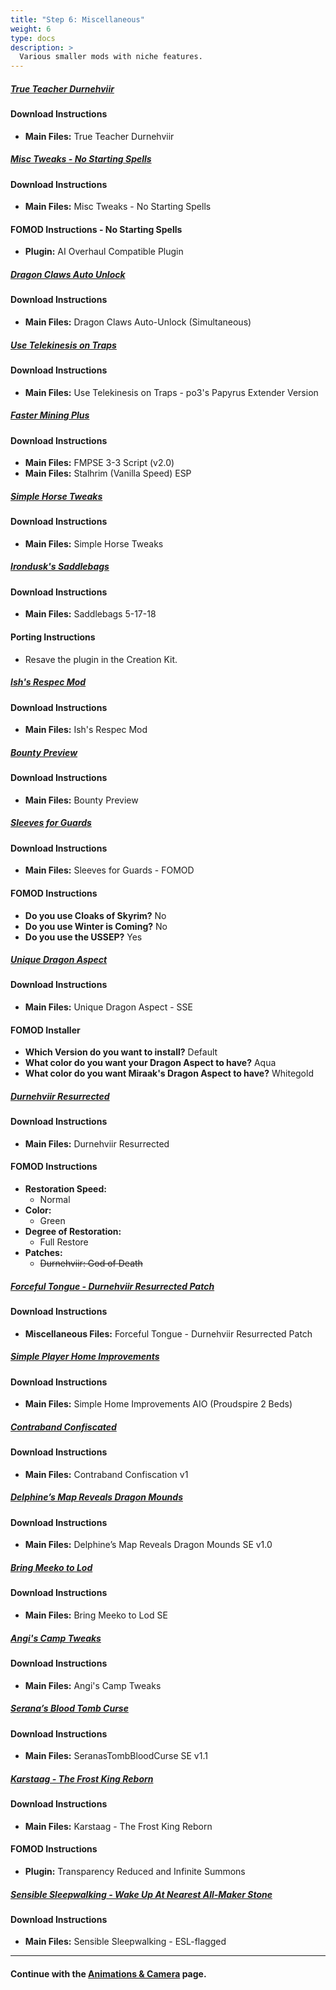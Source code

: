 ```yaml
---
title: "Step 6: Miscellaneous"
weight: 6
type: docs
description: >
  Various smaller mods with niche features.
---
```


##### [True Teacher Durnehviir](https://www.nexusmods.com/skyrimspecialedition/mods/44969?tab=files)

#### Download Instructions

- **Main Files:** True Teacher Durnehviir

##### [Misc Tweaks - No Starting Spells](https://www.nexusmods.com/skyrimspecialedition/mods/38348/?tab=files)

#### Download Instructions

- **Main Files:** Misc Tweaks - No Starting Spells

#### FOMOD Instructions - No Starting Spells

- **Plugin:** AI Overhaul Compatible Plugin

##### [Dragon Claws Auto Unlock](https://www.nexusmods.com/skyrimspecialedition/mods/47329?tab=files)

#### Download Instructions

- **Main Files:** Dragon Claws Auto-Unlock (Simultaneous)

##### [Use Telekinesis on Traps](https://www.nexusmods.com/skyrimspecialedition/mods/59350?tab=files)

#### Download Instructions

- **Main Files:** Use Telekinesis on Traps - po3's Papyrus Extender Version

##### [Faster Mining Plus](https://www.nexusmods.com/skyrimspecialedition/mods/2656?tab=files)

#### Download Instructions

- **Main Files:** FMPSE 3-3 Script (v2.0)
- **Main Files:** Stalhrim (Vanilla Speed) ESP

##### [Simple Horse Tweaks](https://www.nexusmods.com/skyrimspecialedition/mods/50250?tab=files)

#### Download Instructions

- **Main Files:** Simple Horse Tweaks

##### [Irondusk's Saddlebags](https://www.nexusmods.com/skyrim/mods/91395?tab=files)

#### Download Instructions

- **Main Files:** Saddlebags 5-17-18

#### Porting Instructions

- Resave the plugin in the Creation Kit.

##### [Ish's Respec Mod](https://www.nexusmods.com/skyrimspecialedition/mods/1960?tab=files)

#### Download Instructions

- **Main Files:** Ish's Respec Mod

##### [Bounty Preview](https://www.nexusmods.com/skyrimspecialedition/mods/33877?tab=files)

#### Download Instructions

- **Main Files:** Bounty Preview

##### [Sleeves for Guards](https://www.nexusmods.com/skyrimspecialedition/mods/18077?tab=files)

#### Download Instructions

- **Main Files:** Sleeves for Guards - FOMOD

#### FOMOD Instructions

- **Do you use Cloaks of Skyrim?** No
- **Do you use Winter is Coming?** No
- **Do you use the USSEP?** Yes

##### [Unique Dragon Aspect](https://www.nexusmods.com/skyrimspecialedition/mods/18583?tab=files)

#### Download Instructions

- **Main Files:** Unique Dragon Aspect - SSE

#### FOMOD Installer

- **Which Version do you want to install?** Default
- **What color do you want your Dragon Aspect to have?** Aqua
- **What color do you want Miraak's Dragon Aspect to have?** Whitegold

##### [Durnehviir Resurrected](https://www.nexusmods.com/skyrimspecialedition/mods/14272?tab=files)

#### Download Instructions

* **Main Files:** Durnehviir Resurrected

#### FOMOD Instructions

* **Restoration Speed:**
  * Normal
* **Color:**
  * Green
* **Degree of Restoration:**
  * Full Restore
* **Patches:**
  * ~~Durnehviir: God of Death~~

##### [Forceful Tongue - Durnehviir Resurrected Patch](https://www.nexusmods.com/skyrimspecialedition/mods/36276?tab=files)

#### Download Instructions

- **Miscellaneous Files:** Forceful Tongue - Durnehviir Resurrected Patch

##### [Simple Player Home Improvements](https://www.nexusmods.com/skyrimspecialedition/mods/37236?tab=files)

#### Download Instructions

* **Main Files:** Simple Home Improvements AIO (Proudspire 2 Beds)

##### [Contraband Confiscated](https://www.nexusmods.com/skyrimspecialedition/mods/34903?tab=files)

#### Download Instructions

- **Main Files:** Contraband Confiscation v1

##### [Delphine’s Map Reveals Dragon Mounds](https://www.nexusmods.com/skyrimspecialedition/mods/26301?tab=files)

#### Download Instructions

* **Main Files:** Delphine’s Map Reveals Dragon Mounds SE v1.0

##### [Bring Meeko to Lod](https://www.nexusmods.com/skyrimspecialedition/mods/25246?tab=files)

#### Download Instructions

* **Main Files:** Bring Meeko to Lod SE

##### [Angi's Camp Tweaks](https://www.nexusmods.com/skyrimspecialedition/mods/44914?tab=files)

#### Download Instructions

- **Main Files:** Angi's Camp Tweaks

##### [Serana’s Blood Tomb Curse](https://www.nexusmods.com/skyrimspecialedition/mods/26852?tab=files)

#### Download Instructions

- **Main Files:** SeranasTombBloodCurse SE v1.1

##### [Karstaag - The Frost King Reborn](https://www.nexusmods.com/skyrimspecialedition/mods/14328?tab=files)

#### Download Instructions

- **Main Files:** Karstaag - The Frost King Reborn

#### FOMOD Instructions

- **Plugin:** Transparency Reduced and Infinite Summons

##### [Sensible Sleepwalking - Wake Up At Nearest All-Maker Stone](https://www.nexusmods.com/skyrimspecialedition/mods/64680?tab=files)

#### Download Instructions

- **Main Files:** Sensible Sleepwalking - ESL-flagged

---

#### Continue with the [Animations & Camera](/tpf/mod-installation-4/step-7/) page.